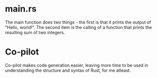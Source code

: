# main.rs
The main function does two things - the first is that it prints the output of "Hello, world!".
The second item is the calling of a function that prints the resulting sum of two integers.

# Co-pilot
Co-pilot makes code generation easier, leaving more time to be used in understanding the 
structure and syntax of Rust, for me atleast.
